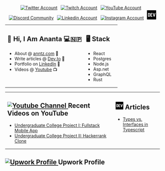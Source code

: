 <div align=center>
<a href="https://twitter.com/ananta_bastola"><img src="https://cdn.worldvectorlogo.com/logos/twitter-6.svg" title="Twitter" alt="Twitter Account" width="40"/></a> 
&ensp;<a href="https://www.twitch.tv/ananta___"><img src="https://cdn.worldvectorlogo.com/logos/twitch-logo-2019.svg" title="Twitch" alt="Twitch Account" width="60"/></a> 
&ensp;<a href="https://www.youtube.com/@xit"><img src="https://cdn.worldvectorlogo.com/logos/youtube-icon.svg" title="YouTube" alt="YouTube Account" width="40"/></a>
&ensp;<a href="https://discordapp.com/users/ananta#2828"><img src="https://cdn.worldvectorlogo.com/logos/discord-6.svg" title="Discord" alt="Discord Community" width="40"/></a> 
&ensp;<a href="https://www.linkedin.com/in/anantabastola/"><img src="https://cdn.worldvectorlogo.com/logos/linkedin-icon-2.svg" title="Linkedin" alt="Linkedin Account" width="30"/></a> 
&ensp;<a href="https://www.instagram.com/ananta.bt"><img src="https://cdn.worldvectorlogo.com/logos/instagram-5.svg" title="Instagram" alt="Instagram Account" width="30"/></a> 
&ensp;<a href="https://dev.to/ananta"><img src="https://github.com/ananta/ananta/blob/master/dev.png" title="DEV" alt="DEVto Blog" width="30"/></a>
</div>


<table><tr><td valign="top" width="70%">

## 👋 Hi, I Am Ananta 💻🇳🇵

- About @ <a href="http://anntz.com"> anntz.com</a> 👾
- Write articles @ <a href="https://dev.to/ananta"> Dev.to</a> 📝
- Portfolio on <a href="https://www.linkedin.com/in/anantabastola/"> LinkedIn</a> 🤖
- Videos @ <a href="https://www.youtube.com/channel/UC5IdMmsF91upbdP6BKLedrQ"> Youtube</a> 📺
 
</td><td valign="top" width="30%">

## 🖥️  Stack

- React
- Postgres 
- Node.js
- Asp.net
- GraphQL
- Rust 
 
</tr></tr></table> 

<table><tr><td valign="top" width="70%">

## <a href="https://www.youtube.com/@xit"><img src="https://cdn.worldvectorlogo.com/logos/youtube-icon.svg" title="YouTube ChannelDocker" alt="Youtube Channel" width="30"/> </a>Recent Videos on YouTube
 
<!-- YOUTUBE-VIDEOS-LIST:START -->
- [Undergraduate College Project I: Fullstack Mobile App](https://www.youtube.com/watch?v=yW7eBKQDRXU)
- [Undergraduate College Project II: Hackerrank Clone](https://www.youtube.com/watch?v=TC3zW5LGkRI)
<!-- YOUTUBE-VIDEOS-LIST:END --> 
 
</td><td valign="top" width="30%">

## <a href="https://dev.to/ananta"><img src="https://github.com/ananta/ananta/blob/master/dev.png" title="DEV" alt="DEV" width="25"/></a> Articles
 <!-- DEVTO-BLOG-LIST:START -->
- [Types vs. Interfaces in Typescript](https://dev.to/ananta/types-vs-interfaces-in-typescript-1g3p)
<!-- DEVTO-BLOG-LIST:END -->

</td></tr></table>

  <table><tr>

## <a href="https://www.upwork.com/freelancers/~012dc6ff0297c51a40"><img src="https://cdn.worldvectorlogo.com/logos/upwork-1.svg" title="Freelance Profile" alt="Upwork Profile" width="30"/> </a>Upwork Profile
 
</tr></table>

